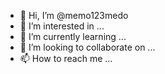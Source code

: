 - 👋 Hi, I’m @memo123medo
- 👀 I’m interested in ...
- 🌱 I’m currently learning ...
- 💞️ I’m looking to collaborate on ...
- 📫 How to reach me ...

<!---
memo123medo/memo123medo is a ✨ special ✨ repository because its `README.md` (this file) appears on your GitHub profile.
You can click the Preview link to take a look at your changes.
--->
